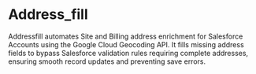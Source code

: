 # Address_fill
Addressfill automates Site and Billing address enrichment for Salesforce Accounts using the Google Cloud Geocoding API. It fills missing address fields to bypass Salesforce validation rules requiring complete addresses, ensuring smooth record updates and preventing save errors.
